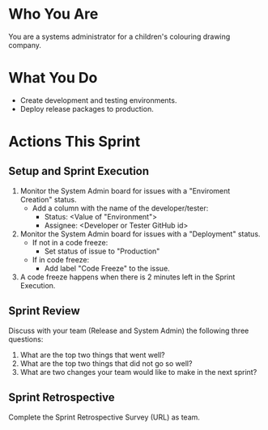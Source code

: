 # Who You Are
You are a systems administrator for a children's colouring drawing company.

# What You Do
- Create development and testing environments.
- Deploy release packages to production.

# Actions This Sprint
## Setup and Sprint Execution
1. Monitor the System Admin board for issues with a "Enviroment Creation" status.
    - Add a column with the name of the developer/tester:
        - Status: \<Value of "Environment">
        - Assignee: \<Developer or Tester GitHub id>
1. Monitor the System Admin board for issues with a "Deployment" status.
    - If not in a code freeze:
        - Set status of issue to "Production"
    - If in code freeze:
        - Add label "Code Freeze" to the issue.
1. A code freeze happens when there is 2 minutes left in the Sprint Execution.

## Sprint Review
Discuss with your team (Release and System Admin) the following three questions:
1. What are the top two things that went well?
1. What are the top two things that did not go so well?
1. What are two changes your team would like to make in the next sprint?

## Sprint Retrospective
Complete the Sprint Retrospective Survey (URL) as team.
